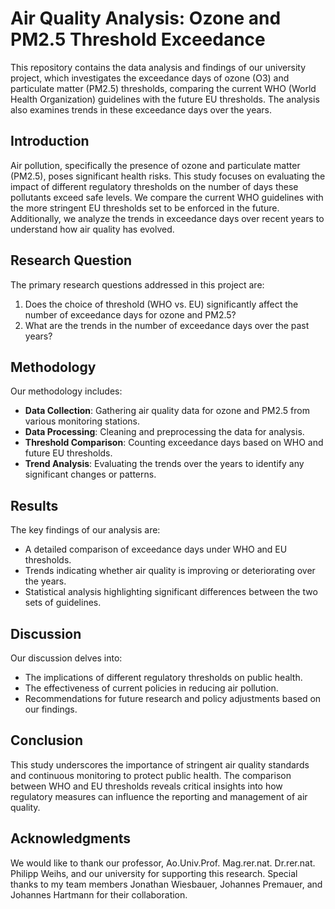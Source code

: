 # Air Quality Analysis: Ozone and PM2.5 Threshold Exceedance

This repository contains the data analysis and findings of our university project, which investigates the exceedance days of ozone (O3) and particulate matter (PM2.5) thresholds, comparing the current WHO (World Health Organization) guidelines with the future EU thresholds. The analysis also examines trends in these exceedance days over the years.

## Introduction

Air pollution, specifically the presence of ozone and particulate matter (PM2.5), poses significant health risks. This study focuses on evaluating the impact of different regulatory thresholds on the number of days these pollutants exceed safe levels. We compare the current WHO guidelines with the more stringent EU thresholds set to be enforced in the future. Additionally, we analyze the trends in exceedance days over recent years to understand how air quality has evolved.

## Research Question

The primary research questions addressed in this project are:
1. Does the choice of threshold (WHO vs. EU) significantly affect the number of exceedance days for ozone and PM2.5?
2. What are the trends in the number of exceedance days over the past years?

## Methodology

Our methodology includes:
- **Data Collection**: Gathering air quality data for ozone and PM2.5 from various monitoring stations.
- **Data Processing**: Cleaning and preprocessing the data for analysis.
- **Threshold Comparison**: Counting exceedance days based on WHO and future EU thresholds.
- **Trend Analysis**: Evaluating the trends over the years to identify any significant changes or patterns.

## Results

The key findings of our analysis are:
- A detailed comparison of exceedance days under WHO and EU thresholds.
- Trends indicating whether air quality is improving or deteriorating over the years.
- Statistical analysis highlighting significant differences between the two sets of guidelines.

## Discussion

Our discussion delves into:
- The implications of different regulatory thresholds on public health.
- The effectiveness of current policies in reducing air pollution.
- Recommendations for future research and policy adjustments based on our findings.

## Conclusion

This study underscores the importance of stringent air quality standards and continuous monitoring to protect public health. The comparison between WHO and EU thresholds reveals critical insights into how regulatory measures can influence the reporting and management of air quality.

## Acknowledgments

We would like to thank our professor, Ao.Univ.Prof. Mag.rer.nat. Dr.rer.nat. Philipp Weihs, and our university for supporting this research. Special thanks to my team members Jonathan Wiesbauer, Johannes Premauer, and Johannes Hartmann for their collaboration.

